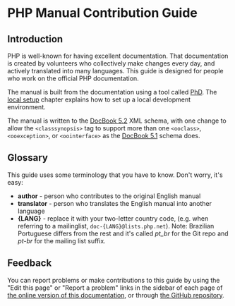 # PHP Manual Contribution Guide

## Introduction

PHP is well-known for having excellent documentation. That documentation
is created by volunteers who collectively make changes every day, and
actively translated into many languages. This guide is designed for
people who work on the official PHP documentation.

The manual is built from the documentation using a tool called
[PhD](http://doc.php.net/phd.php). The [local setup](local-setup.md)
chapter explains how to set up a local development environment.

The manual is written to the [DocBook 5.2](https://tdg.docbook.org/tdg/5.2/)
XML schema, with one change to allow the `<classsynopsis>` tag to support
more than one `<ooclass>`, `<ooexception>`, or `<oointerface>` as the
[DocBook 5.1](https://tdg.docbook.org/tdg/5.1/classsynopsis) schema does.

## Glossary

This guide uses some terminology that you have to know. Don't worry, it's easy:

- **author** - person who contributes to the original English manual
- **translator** - person who translates the English manual into another
  language
- **{LANG}** - replace it with your two-letter country code, (e.g. when
  referring to a mailinglist, `doc-{LANG}@lists.php.net`). Note:
  Brazilian Portuguese differs from the rest and it's called *pt_br*
  for the Git repo and *pt-br* for the mailing list suffix.

## Feedback

You can report problems or make contributions to this guide by using the
"Edit this page" or "Report a problem" links in the sidebar of each page
of [the online version of this documentation](https://doc.php.net/guide/),
or through [the GitHub repository](https://www.github.com/php/doc-base/).
